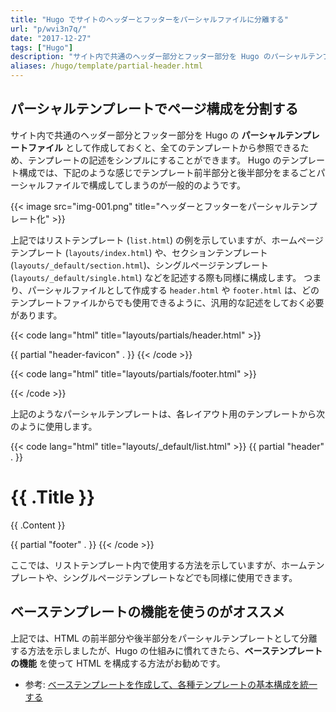 ```yaml
---
title: "Hugo でサイトのヘッダーとフッターをパーシャルファイルに分離する"
url: "p/wvi3n7q/"
date: "2017-12-27"
tags: ["Hugo"]
description: "サイト内で共通のヘッダー部分とフッター部分を Hugo のパーシャルテンプレートファイルとして作成しておくと、全てのテンプレートから参照できるため、テンプレートの記述をシンプルにすることができます。"
aliases: /hugo/template/partial-header.html
---
```


パーシャルテンプレートでページ構成を分割する
----

サイト内で共通のヘッダー部分とフッター部分を Hugo の __パーシャルテンプレートファイル__ として作成しておくと、全てのテンプレートから参照できるため、テンプレートの記述をシンプルにすることができます。
Hugo のテンプレート構成では、下記のような感じでテンプレート前半部分と後半部分をまるごとパーシャルファイルで構成してしまうのが一般的のようです。

{{< image src="img-001.png" title="ヘッダーとフッターをパーシャルテンプレート化" >}}

上記ではリストテンプレート (`list.html`) の例を示していますが、ホームページテンプレート (`layouts/index.html`) や、セクションテンプレート (`layouts/_default/section.html`)、シングルページテンプレート (`layouts/_default/single.html`) などを記述する際も同様に構成します。
つまり、パーシャルファイルとして作成する `header.html` や `footer.html` は、どのテンプレートファイルからでも使用できるように、汎用的な記述をしておく必要があります。

{{< code lang="html" title="layouts/partials/header.html" >}}
<!DOCTYPE html>
<html lang="{{ .Site.LanguageCode }}">
<head>
  <meta charset="UTF-8">
  <meta name="viewport" content="width=device-width,initial-scale=1.0">
  <link rel="stylesheet" href="/assets/css/main.css">
  <title>{{ if not .IsHome }}{{ .Title }} | {{ end }}{{ .Site.Title }}</title>
  {{ partial "header-favicon" . }}
</head>
<body>
{{< /code >}}

{{< code lang="html" title="layouts/partials/footer.html" >}}
</body>
</html>
{{< /code >}}

上記のようなパーシャルテンプレートは、各レイアウト用のテンプレートから次のように使用します。

{{< code lang="html" title="layouts/_default/list.html" >}}
{{ partial "header" . }}

<main id="main">
  <h1>{{ .Title }}</h1>
  {{ .Content }}
</main>

{{ partial "footer" . }}
{{< /code >}}

ここでは、リストテンプレート内で使用する方法を示していますが、ホームテンプレートや、シングルページテンプレートなどでも同様に使用できます。


ベーステンプレートの機能を使うのがオススメ
----

上記では、HTML の前半部分や後半部分をパーシャルテンプレートとして分離する方法を示しましたが、Hugo の仕組みに慣れてきたら、__ベーステンプレートの機能__ を使って HTML を構成する方法がお勧めです。

- 参考: [ベーステンプレートを作成して、各種テンプレートの基本構成を統一する](/p/bbxj5pa/)

